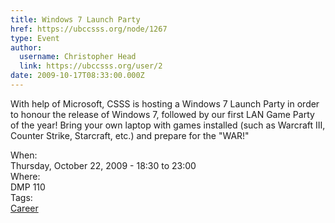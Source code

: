 ```yaml
---
title: Windows 7 Launch Party 
href: https://ubccsss.org/node/1267
type: Event
author:
  username: Christopher Head
  link: https://ubccsss.org/user/2
date: 2009-10-17T08:33:00.000Z
---
```


<div class="field field-name-body field-type-text-with-summary field-label-hidden"><div class="field-items"><div class="field-item even"><p>With help of Microsoft, CSSS is hosting a Windows 7 Launch Party in order to honour the release of Windows 7, followed by our first LAN Game Party of the year!&#xA0;Bring your own laptop with games installed (such as Warcraft III, Counter Strike, Starcraft, etc.) and prepare for the &quot;WAR!&quot;</p>
</div></div></div><div class="field field-name-field-dates field-type-datetime field-label-above"><div class="field-label">When:&#xA0;</div><div class="field-items"><div class="field-item even"><span class="date-display-single">Thursday, October 22, 2009 - <span class="date-display-range"><span class="date-display-start">18:30</span> to <span class="date-display-end">23:00</span></span></span></div></div></div><div class="field field-name-field-location field-type-text field-label-above"><div class="field-label">Where:&#xA0;</div><div class="field-items"><div class="field-item even">DMP 110</div></div></div>    <footer>
    <div class="field field-name-field-tags field-type-taxonomy-term-reference field-label-above"><div class="field-label">Tags:&#xA0;</div><div class="field-items"><div class="field-item even"><a href="/career">Career</a></div></div></div>      </footer>